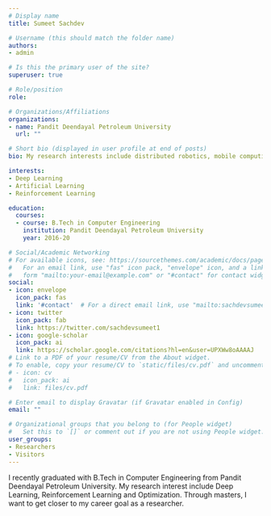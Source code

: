 ```yaml
---
# Display name
title: Sumeet Sachdev

# Username (this should match the folder name)
authors:
- admin

# Is this the primary user of the site?
superuser: true

# Role/position
role: 

# Organizations/Affiliations
organizations:
- name: Pandit Deendayal Petroleum University
  url: ""

# Short bio (displayed in user profile at end of posts)
bio: My research interests include distributed robotics, mobile computing and programmable matter.

interests:
- Deep Learning
- Artificial Learning
- Reinforcement Learning

education:
  courses:
  - course: B.Tech in Computer Engineering
    institution: Pandit Deendayal Petroleum University
    year: 2016-20

# Social/Academic Networking
# For available icons, see: https://sourcethemes.com/academic/docs/page-builder/#icons
#   For an email link, use "fas" icon pack, "envelope" icon, and a link in the
#   form "mailto:your-email@example.com" or "#contact" for contact widget.
social:
- icon: envelope
  icon_pack: fas
  link: '#contact'  # For a direct email link, use "mailto:sachdevsumeet1@gmail.com".
- icon: twitter
  icon_pack: fab
  link: https://twitter.com/sachdevsumeet1
- icon: google-scholar
  icon_pack: ai
  link: https://scholar.google.com/citations?hl=en&user=UPXWw8oAAAAJ
# Link to a PDF of your resume/CV from the About widget.
# To enable, copy your resume/CV to `static/files/cv.pdf` and uncomment the lines below.
# - icon: cv
#   icon_pack: ai
#   link: files/cv.pdf

# Enter email to display Gravatar (if Gravatar enabled in Config)
email: ""

# Organizational groups that you belong to (for People widget)
#   Set this to `[]` or comment out if you are not using People widget.
user_groups:
- Researchers
- Visitors
---
```


I recently graduated with B.Tech in Computer Engineering from Pandit Deendayal Petroleum University. My research interest include Deep Learning, Reinforcement Learning and Optimization. Through masters, I want to get closer to my career goal as a researcher.
